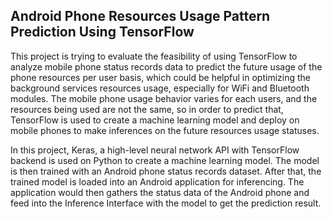 ## Android Phone Resources Usage Pattern Prediction Using TensorFlow

  This project is trying to evaluate the feasibility of using TensorFlow to analyze mobile
phone status records data to predict the future usage of the phone resources per user basis,
which could be helpful in optimizing the background services resources usage, especially for
WiFi and Bluetooth modules. The mobile phone usage behavior varies for each users, and the
resources being used are not the same, so in order to predict that, TensorFlow is used to
create a machine learning model and deploy on mobile phones to make inferences on the
future resources usage statuses.

In this project, Keras, a high-level neural network API with TensorFlow backend is used
on Python to create a machine learning model. The model is then trained with an Android
phone status records dataset. After that, the trained model is loaded into an Android
application for inferencing. The application would then gathers the status data of the Android
phone and feed into the Inference Interface with the model to get the prediction result.
